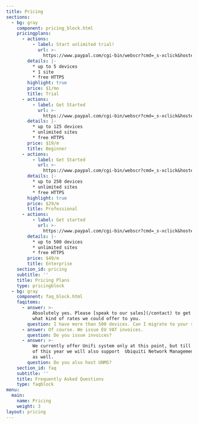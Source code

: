 ```yaml
---
title: Pricing
sections:
  - bg: gray
    component: pricing_block.html
    pricingplans:
      - actions:
          - label: Start unlimited trial!
            url: >-
              https://www.paypal.com/cgi-bin/webscr?cmd=_s-xclick&hosted_button_id=Q7QBWPQSG4NRE
        details: |-
          * up to 5 devices
          * 1 site
          * free HTTPS
        highlight: true
        price: $1/mo
        title: Trial
      - actions:
          - label: Get Started
            url: >-
              https://www.paypal.com/cgi-bin/webscr?cmd=_s-xclick&hosted_button_id=PDLWQ8TGERVML
        details: |-
          * up to 125 devices
          * unlimited sites
          * free HTTPS
        price: $19/m
        title: Beginner
      - actions:
          - label: Get Started
            url: >-
              https://www.paypal.com/cgi-bin/webscr?cmd=_s-xclick&hosted_button_id=CRGB4UCVSMQWW
        details: |-
          * up to 250 devices
          * unlimited sites
          * free HTTPS
        highlight: true
        price: $29/m
        title: Professional
      - actions:
          - label: Get started
            url: >-
              https://www.paypal.com/cgi-bin/webscr?cmd=_s-xclick&hosted_button_id=STSSLCGQYFHQQ
        details: |-
          * up to 500 devices
          * unlimited sites
          * free HTTPS
        price: $49/m
        title: Enterprise
    section_id: pricing
    subtitle: ''
    title: Pricing Plans
    type: pricingblock
  - bg: gray
    component: faq_block.html
    faqitems:
      - answer: >-
          Absolutely yes. Please [speak to our sales](/contact) to get to know
          what kind of rates we could offer to you.
        question: I have more than 500 devices. Can I migrate to your service?
      - answer: Of course. We issue EU VAT invoices.
        question: Do you issue invoices?
      - answer: >-
          We currently offer Unifi system only at this point, but till the end
          of this year we will also support  Ubiquiti Network Management System
          as well.
        question: Do you also host UNMS?
    section_id: faq
    subtitle: ''
    title: Frequently Asked Questions
    type: faqblock
menu:
  main:
    name: Pricing
    weight: 3
layout: pricing
---
```


